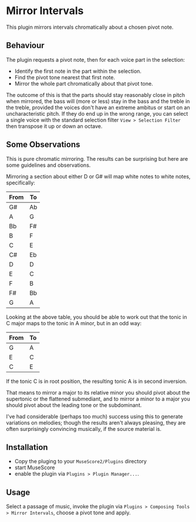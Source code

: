 # Mirror Intervals

This plugin mirrors intervals chromatically about a chosen pivot note.

## Behaviour

The plugin requests a pivot note, then for each voice part in the selection:

* Identify the first note in the part within the selection.
* Find the pivot tone nearest that first note.
* Mirror the whole part chromatically about that pivot tone.

The outcome of this is that the parts should stay reasonably close in pitch when mirrored, the bass will
(more or less) stay in the bass and the treble in the treble, provided the voices don't have an extreme
ambitus or start on an uncharacteristic pitch. If they do end up in the wrong range, you can select a single
voice with the standard selection filter `View > Selection Filter` then transpose it up or down an octave.

## Some Observations

This is pure chromatic mirroring. The results can be surprising but here are some guidelines and observations.

Mirroring a section about either D or G# will map white notes to white notes, specifically:

| From | To |
| ---- | -- |
| G#   | Ab |
| A    | G  |
| Bb   | F# |
| B    | F  |
| C    | E  |
| C#   | Eb |
| D    | D  |
| E    | C  |
| F    | B  |
| F#   | Bb |
| G    | A  |

Looking at the above table, you should be able to work out that the tonic in C major maps to the tonic in A minor, but in an odd way:

| From | To |
| ---- | -- |
| G    | A  |
| E    | C  |
| C    | E  |

If the tonic C is in root position, the resulting tonic A is in second inversion.

That means to mirror a major to its relative minor you should pivot about the supertonic or the flattened submediant, and
to mirror a minor to a major you should pivot about the leading tone or the subdominant.

I've had considerable (perhaps too much) success using this to generate variations on melodies; though the results aren't
always pleasing, they are often surprisingly convincing musically, if the source material is.

## Installation

* Copy the pluging to your `MuseScore2/Plugins` directory
* start MuseScore
* enable the plugin via `Plugins > Plugin Manager...`.

## Usage

Select a passage of music, invoke the plugin via `Plugins > Composing Tools > Mirror Intervals`, choose a pivot tone and apply.
